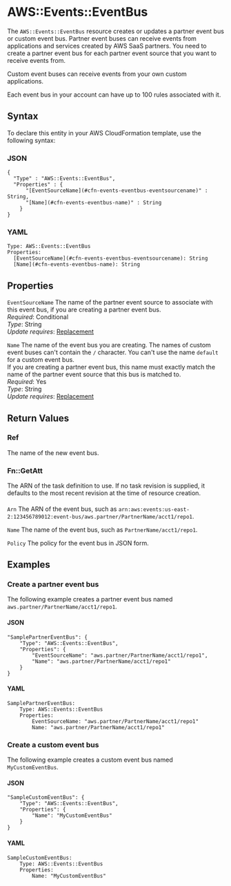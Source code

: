 # AWS::Events::EventBus<a name="aws-resource-events-eventbus"></a>

The `AWS::Events::EventBus` resource creates or updates a partner event bus or custom event bus\. Partner event buses can receive events from applications and services created by AWS SaaS partners\. You need to create a partner event bus for each partner event source that you want to receive events from\. 

Custom event buses can receive events from your own custom applications\.

Each event bus in your account can have up to 100 rules associated with it\.

## Syntax<a name="aws-resource-events-eventbus-syntax"></a>

To declare this entity in your AWS CloudFormation template, use the following syntax:

### JSON<a name="aws-resource-events-eventbus-syntax.json"></a>

```
{
  "Type" : "AWS::Events::EventBus",
  "Properties" : {
      "[EventSourceName](#cfn-events-eventbus-eventsourcename)" : String,
      "[Name](#cfn-events-eventbus-name)" : String
    }
}
```

### YAML<a name="aws-resource-events-eventbus-syntax.yaml"></a>

```
Type: AWS::Events::EventBus
Properties: 
  [EventSourceName](#cfn-events-eventbus-eventsourcename): String
  [Name](#cfn-events-eventbus-name): String
```

## Properties<a name="aws-resource-events-eventbus-properties"></a>

`EventSourceName`  <a name="cfn-events-eventbus-eventsourcename"></a>
The name of the partner event source to associate with this event bus, if you are creating a partner event bus\.  
*Required*: Conditional  
*Type*: String  
*Update requires*: [Replacement](https://docs.aws.amazon.com/AWSCloudFormation/latest/UserGuide/using-cfn-updating-stacks-update-behaviors.html#update-replacement)

`Name`  <a name="cfn-events-eventbus-name"></a>
The name of the event bus you are creating\. The names of custom event buses can't contain the `/` character\. You can't use the name `default` for a custom event bus\.  
If you are creating a partner event bus, this name must exactly match the name of the partner event source that this bus is matched to\.  
*Required*: Yes  
*Type*: String  
*Update requires*: [Replacement](https://docs.aws.amazon.com/AWSCloudFormation/latest/UserGuide/using-cfn-updating-stacks-update-behaviors.html#update-replacement)

## Return Values<a name="aws-resource-events-eventbus-return-values"></a>

### Ref<a name="aws-resource-events-eventbus-return-values-ref"></a>

The name of the new event bus\.

### Fn::GetAtt<a name="aws-resource-events-eventbus-return-values-fn--getatt"></a>

The ARN of the task definition to use\. If no task revision is supplied, it defaults to the most recent revision at the time of resource creation\.

#### <a name="aws-resource-events-eventbus-return-values-fn--getatt-fn--getatt"></a>

`Arn`  <a name="Arn-fn::getatt"></a>
The ARN of the event bus, such as `arn:aws:events:us-east-2:123456789012:event-bus/aws.partner/PartnerName/acct1/repo1`\.

`Name`  <a name="Name-fn::getatt"></a>
The name of the event bus, such as `PartnerName/acct1/repo1`\.

`Policy`  <a name="Policy-fn::getatt"></a>
The policy for the event bus in JSON form\.

## Examples<a name="aws-resource-events-eventbus--examples"></a>

### Create a partner event bus<a name="aws-resource-events-eventbus--examples--Create_a_partner_event_bus"></a>

The following example creates a partner event bus named `aws.partner/PartnerName/acct1/repo1`\. 

#### JSON<a name="aws-resource-events-eventbus--examples--Create_a_partner_event_bus--json"></a>

```
"SamplePartnerEventBus": {
    "Type": "AWS::Events::EventBus",
    "Properties": {
        "EventSourceName": "aws.partner/PartnerName/acct1/repo1",
        "Name": "aws.partner/PartnerName/acct1/repo1"
    }
}
```

#### YAML<a name="aws-resource-events-eventbus--examples--Create_a_partner_event_bus--yaml"></a>

```
SamplePartnerEventBus: 
    Type: AWS::Events::EventBus
    Properties: 
        EventSourceName: "aws.partner/PartnerName/acct1/repo1"
        Name: "aws.partner/PartnerName/acct1/repo1"
```

### Create a custom event bus<a name="aws-resource-events-eventbus--examples--Create_a_custom_event_bus"></a>

The following example creates a custom event bus named `MyCustomEventBus`\.

#### JSON<a name="aws-resource-events-eventbus--examples--Create_a_custom_event_bus--json"></a>

```
"SampleCustomEventBus": {
    "Type": "AWS::Events::EventBus",
    "Properties": {
        "Name": "MyCustomEventBus"
    }
}
```

#### YAML<a name="aws-resource-events-eventbus--examples--Create_a_custom_event_bus--yaml"></a>

```
SampleCustomEventBus: 
    Type: AWS::Events::EventBus
    Properties: 
        Name: "MyCustomEventBus"
```
